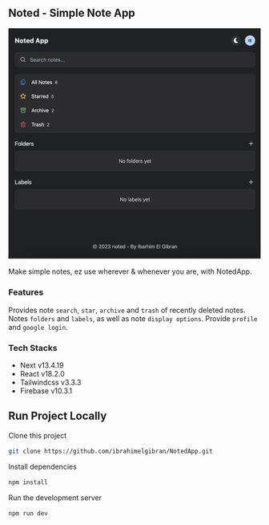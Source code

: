 ## Noted - Simple Note App

<img src="public/demo.jpg"></img>

Make simple notes, ez use wherever & whenever you are, with NotedApp.<br>

<!-- [Visit Noted](https://mynoted.netlify.app/) -->

### Features

Provides note `search`, `star`, `archive` and `trash` of recently deleted notes. Notes `folders` and `labels`, as well as note `display options`. Provide `profile` and `google login`.

### Tech Stacks

- Next v13.4.19
- React v18.2.0
- Tailwindcss v3.3.3
- Firebase v10.3.1

## Run Project Locally

Clone this project

```bash
git clone https://github.com/ibrahimelgibran/NotedApp.git
```

Install dependencies

```bash
npm install
```

Run the development server

```bash
npm run dev
```
